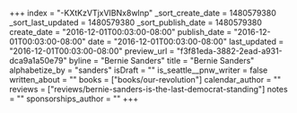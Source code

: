 +++
index = "-KXtKzVTjxVIBNx8wlnp"
_sort_create_date = 1480579380
_sort_last_updated = 1480579380
_sort_publish_date = 1480579380
create_date = "2016-12-01T00:03:00-08:00"
publish_date = "2016-12-01T00:03:00-08:00"
date = "2016-12-01T00:03:00-08:00"
last_updated = "2016-12-01T00:03:00-08:00"
preview_url = "f3f81eda-3882-2ead-a931-dca9a1a50e79"
byline = "Bernie Sanders"
title = "Bernie Sanders"
alphabetize_by = "sanders"
isDraft = ""
is_seattle__pnw_writer = false
written_about = ""
books = ["books/our-revolution"]
calendar_author = ""
reviews = ["reviews/bernie-sanders-is-the-last-democrat-standing"]
notes = ""
sponsorships_author = ""
+++
